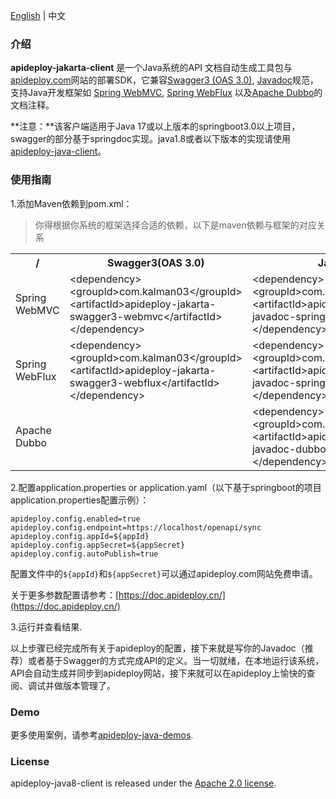 [English](README.md) | 中文

### 介绍

**apideploy-jakarta-client** 是一个Java系统的API 文档自动生成工具包与[apideploy.com](https://www.apideploy.com)网站的部署SDK，它兼容[Swagger3 (OAS 3.0)](https://swagger.io/specification/v3/), [Javadoc](https://zh.wikipedia.org/wiki/Javadoc)规范，支持Java开发框架如 [Spring WebMVC](https://docs.spring.io/spring-framework/reference/web/webmvc.html), [Spring WebFlux](https://docs.spring.io/spring-framework/reference/web/webflux.html) 以及[Apache Dubbo](https://cn.dubbo.apache.org/zh-cn/)的文档注释。

**注意：**该客户端适用于Java 17或以上版本的springboot3.0以上项目，swagger的部分基于springdoc实现。java1.8或者以下版本的实现请使用[apideploy-java-client](https://github.com/apideploy-team/apideploy-java-client)。

### 使用指南

1.添加Maven依赖到pom.xml：

> 你得根据你系统的框架选择合适的依赖，以下是maven依赖与框架的对应关系

<table style="overflow-x: auto;width: 100%;border-collapse;">
    <tr>
        <th>/</th>
        <th>Swagger3(OAS 3.0)</th>
        <th>Javadoc</th>
    </tr>
    <tr>
        <td>Spring WebMVC</td>
        <td>&lt;dependency&gt; &lt;groupId&gt;com.kalman03&lt;/groupId&gt; &lt;artifactId&gt;apideploy-jakarta-swagger3-webmvc&lt;/artifactId&gt; &lt;/dependency&gt;</td>
        <td>&lt;dependency&gt; &lt;groupId&gt;com.kalman03&lt;/groupId&gt; &lt;artifactId&gt;apideploy-jakarta-javadoc-springweb&lt;/artifactId&gt; &lt;/dependency&gt;</td>
    </tr>
    <tr>
        <td>Spring WebFlux</td>
        <td>&lt;dependency&gt; &lt;groupId&gt;com.kalman03&lt;/groupId&gt; &lt;artifactId&gt;apideploy-jakarta-swagger3-webflux&lt;/artifactId&gt; &lt;/dependency&gt;</td>
        <td>&lt;dependency&gt; &lt;groupId&gt;com.kalman03&lt;/groupId&gt; &lt;artifactId&gt;apideploy-jakarta-javadoc-springweb&lt;/artifactId&gt; &lt;/dependency&gt;</td>
    </tr>
    <tr>
        <td>Apache Dubbo</td>
        <td></td>
        <td>&lt;dependency&gt; &lt;groupId&gt;com.kalman03&lt;/groupId&gt; &lt;artifactId&gt;apideploy-jakarta-javadoc-dubbo&lt;/artifactId&gt; &lt;/dependency&gt;</td>
    </tr>
</table>



2.配置application.properties or application.yaml（以下基于springboot的项目application.properties配置示例）：

```properties
apideploy.config.enabled=true
apideploy.config.endpoint=https://localhost/openapi/sync
apideploy.config.appId=${appId}
apideploy.config.appSecret=${appSecret}
apideploy.config.autoPublish=true
```

配置文件中的`${appId}`和`${appSecret}`可以通过apideploy.com网站免费申请。

关于更多参数配置请参考：[https://doc.apideploy.cn/](https://doc.apideploy.cn/)

3.运行并查看结果.

以上步骤已经完成所有关于apideploy的配置，接下来就是写你的Javadoc（推荐）或者基于Swagger的方式完成API的定义。当一切就绪，在本地运行该系统，API会自动生成并同步到apideploy网站，接下来就可以在apideploy上愉快的查阅、调试并做版本管理了。

### Demo

更多使用案例，请参考[apideploy-java-demos](https://github.com/apideploy-team/apideploy-java-demos).

### License

apideploy-java8-client is released under the [Apache 2.0 license](http://www.apache.org/licenses/LICENSE-2.0).

